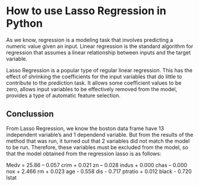 # How to use Lasso Regression in Python

As we know, regression is a modeling task that involves predicting a numeric value given an input.
Linear regression is the standard algorithm for regression that assumes a linear relationship between inputs and the target variable.


Lasso Regression is a popular type of regular linear regression. This has the effect of shrinking
the coefficients for the input variables that do little to contribute to the prediction task.
It allows some coefficient values ​​to be zero, allows input variables to be effectively removed
from the model, provides a type of automatic feature selection.

## Conclussion

From Lasso Regression, we know the boston data frame have 13 independent variable’s and 1 dependend variable.
But from the results of the method that was run, it turned out that 2 variables did not match the model to be run.
Therefore, these variables must be excluded from the model, so that the model obtained from the regression lasso is as follows:


Medv = 25.86 – 0.057 crim + 0.021 zn   – 0.028 indus + 0.000 chas  – 0.000 nox + 2.466 rm  + 0.023 age - 0.558 dis - 0.717 ptratio  + 0.012 black - 0.720 lstat
